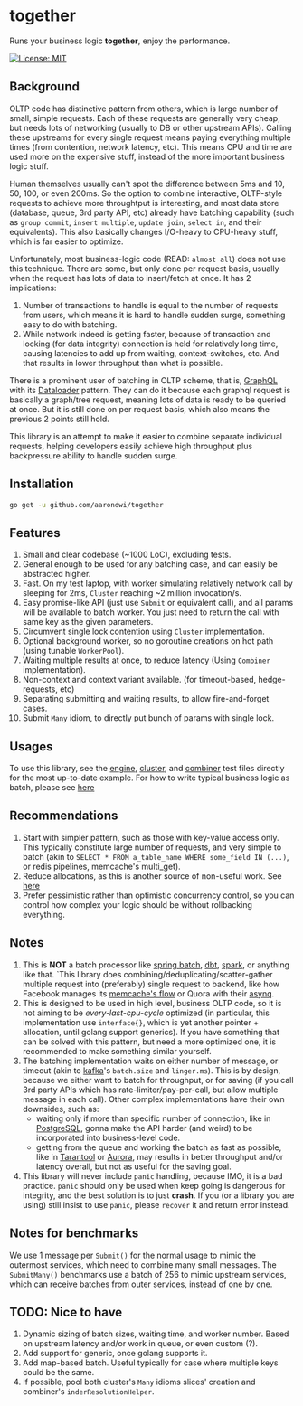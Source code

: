 # together

Runs your business logic **together**, enjoy the performance.

[![License: MIT](https://img.shields.io/badge/License-MIT-yellow.svg)](https://opensource.org/licenses/MIT)

## Background

OLTP code has distinctive pattern from others, which is large number of small, simple requests.
Each of these requests are generally very cheap, but needs lots of networking (usually to DB or other upstream APIs).
Calling these upstreams for every single request means paying everything multiple times (from contention, network latency, etc).
This means CPU and time are used more on the expensive stuff, instead of the more important business logic stuff.

Human themselves usually can't spot the difference between 5ms and 10, 50, 100, or even 200ms.
So the option to combine interactive, OLTP-style requests to achieve more throughtput is interesting,
and most data store (database, queue, 3rd party API, etc) already have batching capability (such as `group commit`, `insert multiple`, `update join`, `select in`, and their equivalents). This also basically changes I/O-heavy to CPU-heavy stuff, which is far easier to optimize.

Unfortunately, most business-logic code (READ: `almost all`) does not use this technique. There are some,
but only done per request basis, usually when the request has lots of data to insert/fetch at once.
It has 2 implications:

1. Number of transactions to handle is equal to the number of requests from users, which means it is hard
to handle sudden surge, something easy to do with batching.
2. While network indeed is getting faster, because of transaction and locking (for data integrity)
connection is held for relatively long time, causing latencies to add up from waiting, context-switches, etc. And that results in lower throughput than what is possible.

There is a prominent user of batching in OLTP scheme, that is, [GraphQL](graphql.org) with its [Dataloader](https://github.com/graphql/dataloader) pattern.
They can do it because each graphql request is basically a graph/tree request, meaning lots of data is ready to be queried at once. But it is still done on per request basis, which also means the previous 2 points still hold.

This library is an attempt to make it easier to combine separate individual requests, helping developers easily achieve high throughput plus backpressure ability to handle sudden surge.

## Installation

```bash
go get -u github.com/aarondwi/together
```

## Features

1. Small and clear codebase (~1000 LoC), excluding tests.
2. General enough to be used for any batching case, and can easily be abstracted higher.
3. Fast. On my test laptop, with worker simulating relatively network call by sleeping for 2ms, `Cluster` reaching ~2 million invocation/s.
4. Easy promise-like API (just use `Submit` or equivalent call), and all params will be available to batch worker. You just need to return the call with same key as the given parameters.
5. Circumvent single lock contention using `Cluster` implementation.
6. Optional background worker, so no goroutine creations on hot path (using tunable `WorkerPool`).
7. Waiting multiple results at once, to reduce latency (Using `Combiner` implementation).
8. Non-context and context variant available. (for timeout-based, hedge-requests, etc)
9. Separating submitting and waiting results, to allow fire-and-forget cases.
10. Submit `Many` idiom, to directly put bunch of params with single lock.

## Usages

To use this library, see the [engine](https://github.com/aarondwi/together/blob/main/engine/engine_test.go), [cluster](https://github.com/aarondwi/together/blob/main/cluster/cluster_test.go), and [combiner](https://github.com/aarondwi/together/blob/main/combiner/combiner_test.go) test files directly for the most up-to-date example.
For how to write typical business logic as batch, please see [here](https://github.com/aarondwi/batch-logic-example)

## Recommendations

1. Start with simpler pattern, such as those with key-value access only. This typically constitute large number of requests, and very simple to batch (akin to `SELECT * FROM a_table_name WHERE some_field IN (...)`, or redis pipelines, memcache's multi_get).
2. Reduce allocations, as this is another source of non-useful work. See [here](https://github.com/aarondwi/notes/blob/main/WebAppsAlloc.md)
3. Prefer pessimistic rather than optimistic concurrency control, so you can control how complex your logic should be without rollbacking everything.

## Notes

1. This is **NOT** a batch processor like [spring batch](https://spring.io/projects/spring-batch), [dbt](https://www.getdbt.com/), [spark](https://spark.apache.org/), or anything like that. `This library does combining/deduplicating/scatter-gather multiple request into (preferably) single request to backend, like how Facebook manages its [memcache's flow](https://www.mimuw.edu.pl/~iwanicki/courses/ds/2016/presentations/08_Pawlowska.pdf) or Quora with their [asynq](https://github.com/quora/asynq).
2. This is designed to be used in high level, business OLTP code, so it is not aiming to be *every-last-cpu-cycle* optimized (in particular, this implementation use `interface{}`, which is yet another pointer + allocation, until golang support generics).
If you have something that can be solved with this pattern, but need a more optimized one, it is recommended to make something similar yourself.
3. The batching implementation waits on either number of message, or timeout (akin to [kafka](https://kafka.apache.org/)'s `batch.size` and `linger.ms`).
This is by design, because we either want to batch for throughput, or for saving (if you call 3rd party APIs
which has rate-limiter/pay-per-call, but allow multiple message in each call).
Other complex implementations have their own downsides, such as:
    * waiting only if more than specific number of connection, like in [PostgreSQL](https://postgresqlco.nf/doc/en/param/commit_siblings/), gonna make the API harder (and weird) to be incorporated into business-level code.
    * getting from the queue and working the batch as fast as possible, like in [Tarantool](https://dzone.com/articles/asynchronous-processing-with-in-memory-databases-o) or [Aurora](https://www.semanticscholar.org/paper/Amazon-Aurora%3A-On-Avoiding-Distributed-Consensus-Verbitski-Gupta/fa4a2b8ab110472c6d8b1b19baa81af21800468b), may results in better throughput and/or latency overall, but not as useful for the saving goal.
4. This library will never include `panic` handling, because IMO, it is a bad practice. `panic` should only be used when keep going is dangerous for integrity, and the best solution is to just **crash**.
If you (or a library you are using) still insist to use `panic`, please `recover` it and return error instead.

## Notes for benchmarks

We use 1 message per `Submit()` for the normal usage to mimic the outermost services, which need to combine many small messages. The `SubmitMany()` benchmarks use a batch of 256 to mimic upstream services, which can receive batches from outer services, instead of one by one.

## TODO: Nice to have

1. Dynamic sizing of batch sizes, waiting time, and worker number. Based on upstream latency and/or work in queue, or even custom (?).
2. Add support for generic, once golang supports it.
3. Add map-based batch. Useful typically for case where multiple keys could be the same.
4. If possible, pool both cluster's `Many` idioms slices' creation and combiner's `inderResolutionHelper`.
